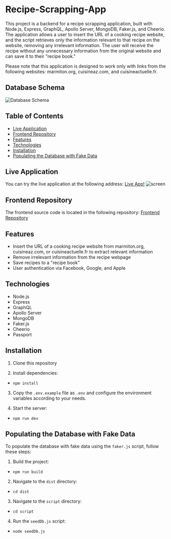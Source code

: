 # Recipe-Scrapping-App

This project is a backend for a recipe scrapping application, built with Node.js, Express, GraphQL, Apollo Server, MongoDB, Faker.js, and Cheerio. The application allows a user to insert the URL of a cooking recipe website, and the script retrieves only the information relevant to that recipe on the website, removing any irrelevant information. The user will receive the recipe without any unnecessary information from the original website and can save it to their "recipe book."

Please note that this application is designed to work only with links from the following websites: marmiton.org, cuisineaz.com, and cuisineactuelle.fr.

## Database Schema

![Database Schema](https://imgur.com/StaIMt0.png)

## Table of Contents

- [Live Application](#live-application)
- [Frontend Repository](#frontend-repository)
- [Features](#features)
- [Technologies](#technologies)
- [Installation](#installation)
- [Populating the Database with Fake Data](#populating-the-database-with-fake-data)

## Live Application

You can try the live application at the following address:
[Live App!](https://scrap-eat-one.vercel.app/)
![screen](https://imgur.com/LFtA9PT.png)

## Frontend Repository

The frontend source code is located in the following repository: 
[Frontend Repository](https://github.com/Onllsan/scrapEAT)

## Features

- Insert the URL of a cooking recipe website from marmiton.org, cuisineaz.com, or cuisineactuelle.fr to extract relevant information
- Remove irrelevant information from the recipe webpage
- Save recipes to a "recipe book"
- User authentication via Facebook, Google, and Apple

## Technologies

- Node.js
- Express
- GraphQL
- Apollo Server
- MongoDB
- Faker.js
- Cheerio
- Passport

## Installation

1. Clone this repository

2. Install dependencies:

- `npm install`

3. Copy the `.env.example` file as `.env` and configure the environment variables according to your needs.

4. Start the server:

- `npm run dev`

## Populating the Database with Fake Data

To populate the database with fake data using the `faker.js` script, follow these steps:

1. Build the project:

- `npm run build`

2. Navigate to the `dist` directory:

- `cd dist`

3. Navigate to the `script` directory:

- `cd script`

4. Run the `seedDb.js` script:

- `node seedDb.js`